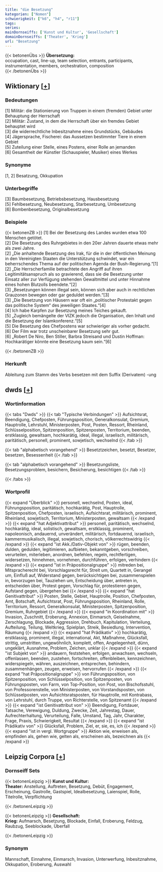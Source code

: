 ```yaml
---
title: "die Besetzung"
kategorien: ["Nomen"]
schwierigkeit: ["k6", "h4", "r11"]
tags:
series:
mainDornseiffs: ['Kunst und Kultur', 'Gesellschaft']
domainDornseiffs: ['Theater', 'Krieg']
url: "Besetzung"
---
```


{{< betonenÜbs >}}
**Übersetzung:**  
occupation, cast, line-up, team selection, entrants, participants, instrumentation, members, orchestration, composition  
{{< /betonenÜbs >}}

## Wiktionary [[+](https://de.wiktionary.org/wiki/Besetzung)]

### Bedeutungen
[1] Militär: die Stationierung von Truppen in einem (fremden) Gebiet unter Behauptung der Herrschaft  
[2] Militär: Zustand, in dem die Herrschaft über ein fremdes Gebiet behauptet wird  
[3] die widerrechtliche Inbesitznahme eines Grundstücks, Gebäudes  
[4] Jägersprache, Fischerei: das Aussetzen bestimmter Tiere in einem Gebiet  
[5] Zuteilung einer Stelle, eines Postens, einer Rolle an jemanden  
[6] Gesamtheit der Künstler (Schauspieler, Musiker) eines Werkes  

### Synonyme
[1, 2] Besatzung, Okkupation  

### Unterbegriffe
[3] Baumbesetzung, Betriebsbesetzung, Hausbesetzung  
[5] Fehlbesetzung, Neubesetzung, Starbesetzung, Umbesetzung  
[6] Bombenbesetzung, Originalbesetzung  

### Beispiele
{{< betonenZB >}}
[1] Bei der Besetzung des Landes wurden etwa 100 Menschen getötet.  
[2] Die Besetzung des Ruhrgebietes in den 20er Jahren dauerte etwas mehr als zwei Jahre.  
[2] „Die anhaltende Besetzung des Irak, für die in der öffentlichen Meinung in den Vereinigten Staaten die Unterstützung schwindet, war ein beherrschendes Thema auf der politischen Agenda der Bush-Regierung.“[1]  
[2] „Die Herrscherfamilie betrachtete den Angriff auf ihren Legitimitätsanspruch als so gravierend, dass sie die Besetzung unter Einsatz aller zur Verfügung stehenden Gewaltmittel und unter Hinnahme eines hohen Blutzolls beendete.“[2]  
[3] „Besetzungen können illegal sein, können sich aber auch in rechtlichen Grauzonen bewegen oder gar geduldet werden.“[3]  
[3] „Die Besetzung von Häusern war oft ein „politischer Protestakt gegen das politische System“ des jeweiligen Staates.“[4]  
[4] Ich habe Karpfen zur Besetzung meines Teiches gekauft.  
[5] „Zugleich bemängelte der VIZK jedoch die Organisation, den Inhalt und die Besetzung der Islamkonferenz.“[5]  
[5] Die Besetzung des Chefpostens war schwieriger als vorher gedacht.  
[6] Der Film war trotz unscheinbarer Besetzung sehr gut.  
[6] „Robert De Niro, Ben Stiller, Barbra Streisand und Dustin Hoffman: Hochkarätiger könnte eine Besetzung kaum sein.“[6]  

{{< /betonenZB >}}
### Herkunft
Ableitung zum Stamm des Verbs besetzen mit dem Suffix (Derivatem) -ung  



## dwds [[+](https://www.dwds.de/wb/Besetzung)]

### Wortinformation
{{< tabs "Dwds" >}}
{{< tab "Typische Verbindungen" >}}
Aufsichtsrat, Beendigung, Chefposten, Führungsposition, Generalkonsulat, Gremium, Hauptrolle, Lehrstuhl, Ministerposten, Post, Posten, Ressort, Rheinland, Schlüsselposition, Spitzenposition, Spitzenposten, Territorium, beenden, erstklassig, gewaltsam, hochkarätig, ideal, illegal, israelisch, militärisch, paritätisch, personell, prominent, sowjetisch, wechselnd
{{< /tab >}}

{{< tab "alphabetisch vorangehend" >}}
Besetztzeichen, besetzt, Besetzer, besetzen, Besessenheit
{{< /tab >}}

{{< tab "alphabetisch vorangehend" >}}
Besetzungsliste, Besetzungsproblem, besichern, Besicherung, besichtigen
{{< /tab >}}

{{< /tabs >}}

### Wortprofil
{{< expand "Überblick" >}} personell, wechselnd, Posten, ideal, Führungsposition, paritätisch, hochkarätig, Post, Hauptrolle, Spitzenposition, Chefposten, israelisch, Aufsichtsrat, militärisch, prominent, Rheinland, sowjetisch, Territorium, Ministerposten, gewaltsam {{< /expand >}}
{{< expand "hat Adjektivattribut" >}} personell, paritätisch, wechselnd, hochkarätig, ideal, solistisch, gewaltsam, erstklassig, prominent, napoleonisch, andauernd, unverändert, militärisch, fortdauernd, israelisch, kammermusikalisch, illegal, sowjetisch, chorisch, völkerrechtswidrig {{< /expand >}}
{{< expand "ist Akk./Dativ-Objekt von" >}} rügen, beenden, dulden, gedulden, legitimieren, aufbieten, bekanntgeben, vorschreiben, verurteilen, miterleben, anordnen, befehlen, regeln, rechtfertigen, widersetzen, hinnehmen, vornehmen, durchführen, erfolgen, verhindern {{< /expand >}}
{{< expand "ist in Präpositionalgruppe" >}} mitreden bei, Mitspracherecht bei, Vorschlagsrecht für, Streit um, Quartett in, Gerangel um, Einfluß auf, Widerstand gegen, berücksichtigen bei, zusammenspielen in, bevorzugen bei, Tauziehen um, Entscheidung über, antreten in, entscheiden über, Protest gegen, Vorschlag für, protestieren gegen, Aufstand gegen, übergehen bei {{< /expand >}}
{{< expand "hat Genitivattribut" >}} Posten, Stelle, Gebiet, Hauptrolle, Position, Chefposten, Amt, Botschaft, Aufsichtsrat, Post, Führungsposition, Rheinland, Rolle, Territorium, Ressort, Generalkonsulat, Ministerposten, Spitzenposition, Gremium, Ruhrgebiet {{< /expand >}}
{{< expand "in Koordination mit" >}} Invasion, Zuschnitt, Eroberung, Annexion, Einmarsch, Geiselnahme, Zerschlagung, Blockade, Aggression, Drehbuch, Kapitulation, Verteilung, Aufteilung, Teilung, Weltkrieg, Spielplan, Streik, Besiedlung, Intervention, Räumung {{< /expand >}}
{{< expand "hat Prädikativ" >}} hochkarätig, erstklassig, prominent, illegal, international, Akt, Maßnahme, Glücksfall, strittig, umstritten, ungewöhnlich, komplett, offen, Angelegenheit, dünn, ungeklärt, Ausnahme, Problem, Zeichen, unklar {{< /expand >}}
{{< expand "ist Subjekt von" >}} andauern, feststehen, erfolgen, anwachsen, wechseln, offenlassen, beenden, zustehen, fortschreiten, offenbleiben, kennzeichnen, widerspiegeln, währen, auszeichnen, entsprechen, behindern, zusammenhängen, zeugen, erweisen, hervorrufen {{< /expand >}}
{{< expand "hat Präpositionalgruppe" >}} von Führungsposition, von Spitzenposition, von Schlüsselposition, von Spitzenposten, von Führungsposten, von Farm, von Top-Position, von Post, von Bischofsstuhl, von Professorenstelle, von Ministerposten, von Vorstandsposten, von Schlüsselposten, von Aufsichtsratsposten, für Hauptrolle, mit Kontrabass, von Lehrstuhl, durch Truppe, von Richterstelle, von Spitzenamt {{< /expand >}}
{{< expand "ist Genitivattribut von" >}} Beendigung, Fortdauer, Tatsache, Verewigung, Duldung, Zwecke, Zeit, Jahrestag, Dauer, Aufrechterhaltung, Verurteilung, Falle, Umstand, Tag, Jahr, Charakter, Frage, Praxis, Schwierigkeit, Resultat {{< /expand >}}
{{< expand "ist Prädikativ von" >}} Glücksfall, Problem, Ziel, er, sie, es, ich {{< /expand >}}
{{< expand "ist in vergl. Wortgruppe" >}} Aktion wie, erweisen als, empfinden als, gehen wie, gelten als, erscheinen als, bezeichnen als {{< /expand >}}

## Leipzig Corpora [[+](https://corpora.uni-leipzig.de/en/res?word=Besetzung&corpusId=deu_newscrawl-public_2018)]

### Dornseiff Sets
{{< betonenLeipzig >}}
**Kunst und Kultur:**  
**Theater:** Anstellung, Auftreten, Besetzung, Debüt, Engagement, Erscheinung, Gastrolle, Gastspiel, Idealbesetzung, Laienspiel, Rolle, Titelrolle, Verpflichtung  

{{< /betonenLeipzig >}}


{{< betonenLeipzig >}}
**Gesellschaft:**  
**Krieg:** Aufmarsch, Besetzung, Blockade, Einfall, Eroberung, Feldzug, Raubzug, Seeblockade, Überfall  

{{< /betonenLeipzig >}}

### Synonym
Mannschaft, Einnahme, Einmarsch, Invasion, Unterwerfung, Inbesitznahme, Okkupation, Eroberung, Auswahl

